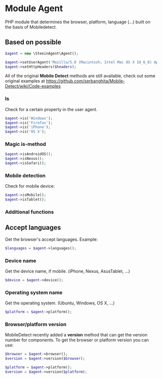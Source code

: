 # Module Agent

PHP module that determines the browser, platform, language (...) built on the basis of Mobiledetect.


## Based on possible

```php
$agent = new \SteeinAgent\Agent();
```

```php
$agent->setUserAgent('Mozilla/5.0 (Macintosh; Intel Mac OS X 10_6_8) AppleWebKit/537.13+ (KHTML, like Gecko) Version/5.1.7 Safari/534.57.2');
$agent->setHttpHeaders($headers);
```
All of the original **Mobile Detect** methods are still available, check out some original examples at https://github.com/serbanghita/Mobile-Detect/wiki/Code-examples


### Is
Check for a certain property in the user agent.

```php
$agent->is('Windows');
$agent->is('Firefox');
$agent->is('iPhone');
$agent->is('OS X');
```

### Magic is-method

```php
$agent->isAndroidOS();
$agent->isNexus();
$agent->isSafari();
```

### Mobile detection

Check for mobile device:

```php
$agent->isMobile();
$agent->isTablet();
```


### Additional functions

## Accept languages

Get the browser's accept languages. Example:

```php
$languages = $agent->languages();
```

### Device name
Get the device name, if mobile. (iPhone, Nexus, AsusTablet, ...)

```php
$device = $agent->device();
```

### Operating system name
Get the operating system. (Ubuntu, Windows, OS X, ...)

```php
$platform = $agent->platform();
```

### Browser/platform version

MobileDetect recently added a **version** method that can get the version number for components. To get the browser or platform version you can use:

```php
$browser = $agent->browser();
$version = $agent->version($browser);

$platform = $agent->platform();
$version = $agent->version($platform);
```
